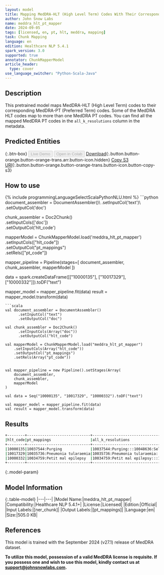 ```yaml
---
layout: model
title: Mapping MedDRA-HLT (High Level Term) Codes With Their Corresponding MedDRA-PT (Preferred Term) Codes
author: John Snow Labs
name: meddra_hlt_pt_mapper
date: 2024-09-05
tags: [licensed, en, pt, hlt, meddra, mapping]
task: Chunk Mapping
language: en
edition: Healthcare NLP 5.4.1
spark_version: 3.0
supported: true
annotator: ChunkMapperModel
article_header:
  type: cover
use_language_switcher: "Python-Scala-Java"
---
```


## Description

This pretrained model maps MedDRA-HLT (High Level Term) codes to their corresponding MedDRA-PT (Preferred Term) codes. Some of the MedDRA HLT codes map to more than one MedDRA PT codes. You can find all the mapped MedDRA PT codes in the `all_k_resolutions` column in the metadata.

## Predicted Entities



{:.btn-box}
<button class="button button-orange" disabled>Live Demo</button>
<button class="button button-orange" disabled>Open in Colab</button>
[Download](https://s3.amazonaws.com/auxdata.johnsnowlabs.com/clinical/models/meddra_hlt_pt_mapper_en_5.4.1_3.0_1725535040353.zip){:.button.button-orange.button-orange-trans.arr.button-icon.hidden}
[Copy S3 URI](s3://auxdata.johnsnowlabs.com/clinical/models/meddra_hlt_pt_mapper_en_5.4.1_3.0_1725535040353.zip){:.button.button-orange.button-orange-trans.button-icon.button-copy-s3}

## How to use



<div class="tabs-box" markdown="1">
{% include programmingLanguageSelectScalaPythonNLU.html %}
```python
document_assembler = DocumentAssembler()\
      .setInputCol('text')\
      .setOutputCol('doc')

chunk_assembler = Doc2Chunk()\
      .setInputCols(['doc'])\
      .setOutputCol('hlt_code')
 
mapperModel = ChunkMapperModel.load('meddra_hlt_pt_mapper')\
    .setInputCols(["hlt_code"])\
    .setOutputCol("pt_mappings")\
    .setRels(["pt_code"])


mapper_pipeline = Pipeline(stages=[
    document_assembler,
    chunk_assembler,
    mapperModel
])

data = spark.createDataFrame([["10000135"], ["10017329"], ["10000332"]]).toDF("text")

mapper_model = mapper_pipeline.fit(data)
result = mapper_model.transform(data)
```
```scala
val document_assembler = DocumentAssembler()
      .setInputCol("text")
      .setOutputCol("doc")

val chunk_assembler = Doc2Chunk()
      .setInputCols(Array("doc"))
      .setOutputCol("hlt_code")
 
val mapperModel = ChunkMapperModel.load("meddra_hlt_pt_mapper")
    .setInputCols(Array("hlt_code"))
    .setOutputCol("pt_mappings")
    .setRels(Array("pt_code"))


val mapper_pipeline = new Pipeline().setStages(Array(
    document_assembler,
    chunk_assembler,
    mapperModel
)

val data = Seq("10000135", "10017329", "10000332").toDF("text")

val mapper_model = mapper_pipeline.fit(data)
val result = mapper_model.transform(data)
```
</div>

## Results

```bash
+--------+-----------------------------+---------------------------------------------------------------------------------------------------------------+
|hlt_code|pt_mappings                  |all_k_resolutions                                                                                              |
+--------+-----------------------------+---------------------------------------------------------------------------------------------------------------+
|10000135|10037544:Purging             |10037544:Purging:::10048636:Self-induced vomiting                                                              |
|10017329|10035736:Pneumonia tularaemia|10035736:Pneumonia tularaemia:::10045146:Tularaemia                                                            |
|10000332|10034759:Petit mal epilepsy  |10034759:Petit mal epilepsy:::10083376:Generalised onset non-motor seizure:::10085031:Juvenile absence epilepsy|
+--------+-----------------------------+---------------------------------------------------------------------------------------------------------------+
```

{:.model-param}
## Model Information

{:.table-model}
|---|---|
|Model Name:|meddra_hlt_pt_mapper|
|Compatibility:|Healthcare NLP 5.4.1+|
|License:|Licensed|
|Edition:|Official|
|Input Labels:|[ner_chunk]|
|Output Labels:|[pt_mappings]|
|Language:|en|
|Size:|505.0 KB|

## References

This model is trained with the September 2024 (v27.1) release of MedDRA dataset.

**To utilize this model, possession of a valid MedDRA license is requisite. If you possess one and wish to use this model, kindly contact us at support@johnsnowlabs.com.**
